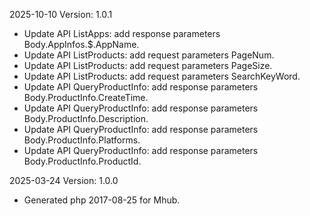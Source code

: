 2025-10-10 Version: 1.0.1
- Update API ListApps: add response parameters Body.AppInfos.$.AppName.
- Update API ListProducts: add request parameters PageNum.
- Update API ListProducts: add request parameters PageSize.
- Update API ListProducts: add request parameters SearchKeyWord.
- Update API QueryProductInfo: add response parameters Body.ProductInfo.CreateTime.
- Update API QueryProductInfo: add response parameters Body.ProductInfo.Description.
- Update API QueryProductInfo: add response parameters Body.ProductInfo.Platforms.
- Update API QueryProductInfo: add response parameters Body.ProductInfo.ProductId.


2025-03-24 Version: 1.0.0
- Generated php 2017-08-25 for Mhub.

